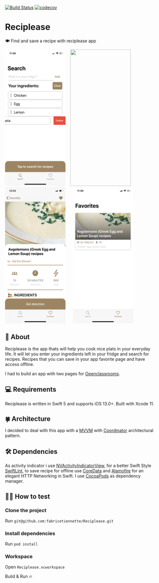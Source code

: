 [![Build Status](https://travis-ci.com/fabricetiennette/Reciplease.svg?branch=master)](https://travis-ci.com/fabricetiennette/Reciplease)   [![codecov](https://codecov.io/gh/fabricetiennette/Reciplease/branch/master/graph/badge.svg)](https://codecov.io/gh/fabricetiennette/Reciplease)

# Reciplease
🍽 Find and save a recipe with reciplease app

<img src="./Pictures/Search.png" width="200" height="450">&nbsp; &nbsp; <img src="./Pictures/Recipe.png" width="200" height="450">&nbsp; &nbsp; <img src="./Pictures/Details.png" width="200" height="450">&nbsp; &nbsp; &nbsp; <img src="./Pictures/Favorites.png" width="200" height="450"> 

## 🍕 About
Reciplease is the app thats will help you cook nice plats in your everyday life. It will let you enter your ingredients left in your fridge and search for recipes. Recipes that you can save in your app favorite page and have access offline.

I had to build an app with two pages for [Openclassrooms](https://openclassrooms.com/).

## 💻 Requirements
Reciplease is written in Swift 5 and supports iOS 13.0+. Built with Xcode 11.

## 🍀 Architecture
I decided to deal with this app with a [MVVM](https://medium.com/better-programming/mvvm-in-ios-from-net-perspective-580eb7f4f129) with [Coordinator](http://khanlou.com/2015/01/the-coordinator/) architectural pattern.

## 🛠 Dependencies
As activity indicator i use [NVActivityIndicatorView](https://github.com/ninjaprox/NVActivityIndicatorView), for a better Swift Style [SwiftLint](https://github.com/realm/SwiftLint), to save recipe for offline use [CoreData](https://developer.apple.com/documentation/coredata) and [Alamofire](https://github.com/Alamofire/Alamofire) for an elegant HTTP Networking in Swift.
I use [CocoaPods](https://cocoapods.org) as dependency manager.

## 🕵️‍♂️ How to test 
### Clone the project

Run `git@github.com:fabricetiennette/Reciplease.git` 

### Install dependencies

Run `pod install`

### Workspace

Open `Reciplease.xcworkspace`

Build & Run 🔥
